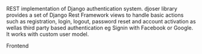REST implementation of Django authentication system. 
djoser library provides a set of Django Rest Framework views to handle basic actions such as registration, login, logout, password reset and account activation as wellas  third party based authentication eg Signin with Facebook or Google. 
It works with custom user model.

Frontend
